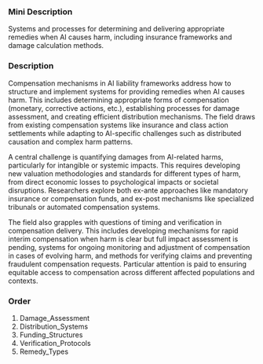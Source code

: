 ### Mini Description

Systems and processes for determining and delivering appropriate remedies when AI causes harm, including insurance frameworks and damage calculation methods.

### Description

Compensation mechanisms in AI liability frameworks address how to structure and implement systems for providing remedies when AI causes harm. This includes determining appropriate forms of compensation (monetary, corrective actions, etc.), establishing processes for damage assessment, and creating efficient distribution mechanisms. The field draws from existing compensation systems like insurance and class action settlements while adapting to AI-specific challenges such as distributed causation and complex harm patterns.

A central challenge is quantifying damages from AI-related harms, particularly for intangible or systemic impacts. This requires developing new valuation methodologies and standards for different types of harm, from direct economic losses to psychological impacts or societal disruptions. Researchers explore both ex-ante approaches like mandatory insurance or compensation funds, and ex-post mechanisms like specialized tribunals or automated compensation systems.

The field also grapples with questions of timing and verification in compensation delivery. This includes developing mechanisms for rapid interim compensation when harm is clear but full impact assessment is pending, systems for ongoing monitoring and adjustment of compensation in cases of evolving harm, and methods for verifying claims and preventing fraudulent compensation requests. Particular attention is paid to ensuring equitable access to compensation across different affected populations and contexts.

### Order

1. Damage_Assessment
2. Distribution_Systems
3. Funding_Structures
4. Verification_Protocols
5. Remedy_Types
